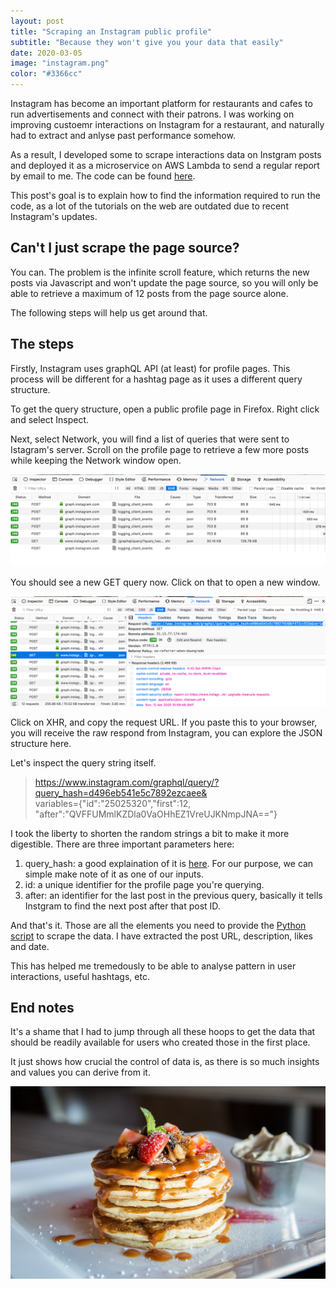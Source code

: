 ```yaml
---
layout: post
title: "Scraping an Instagram public profile"
subtitle: "Because they won't give you your data that easily"
date: 2020-03-05
image: "instagram.png"
color: "#3366cc"
---
```

Instagram has become an important platform for restaurants and cafes to run advertisements and connect with their patrons. I was working on improving custoemr interactions on Instagram for a restaurant, and naturally had to extract and anlyse past performance somehow.

As a result, I developed some to scrape interactions data on Instgram posts and deployed it as a microservice on AWS Lambda to send a regular report by email to me. The code can be found [here](https://github.com/tri47/instaScraper).

This post's goal is to explain how to find the information required to run the code, as a lot of the tutorials on the web are outdated due to recent Instagram's updates.

## Can't I just scrape the page source?
You can. The problem is the infinite scroll feature, which returns the new posts via Javascript and won't update the page source, so you will only be able to retrieve a maximum of 12 posts from the page source alone. 

The following steps will help us get around that.

## The steps 
Firstly, Instagram uses graphQL API (at least) for profile pages. This process will be different for a hashtag page as it uses a different query structure.

To get the query structure, open a public profile page in Firefox. Right click and select Inspect.

Next, select Network, you will find a list of queries that were sent to Istagram's server. Scroll on the profile page to retrieve a few more posts while keeping the Network window open.

![screenshot](/assets/images/scrape1.png)

You should see a new GET query now. Click on that to open a new window. 

![screenshot](/assets/images/scrape2.png)

Click on XHR, and copy the request URL. If you paste this to your browser, you will receive the raw respond from Instagram, you can explore the JSON structure here.

Let's inspect the query string itself.

> https://www.instagram.com/graphql/query/?query_hash=d496eb541e5c7892ezcaee&  
>variables={"id":"25025320","first":12,  
>"after":"QVFFUMmlKZDla0VaOHhEZ1VreUJKNmpJNA=="}

I took the liberty to shorten the random strings a bit to make it more digestible. There are three important parameters here:

1. query_hash: a good explaination of it is [here](https://stackoverflow.com/questions/54238696/what-is-query-hash-in-instagram). For our purpose, we can simple make note of it as one of our inputs.
2. id: a unique identifier for the profile page you're querying.
3. after: an identifier for the last post in the previous query, basically it tells Instgram to find the next post after that post ID.

And that's it. Those are all the elements you need to provide the [Python script]() to scrape the data. I have extracted the post URL, description, likes and date.

This has helped me tremedously to be able to analyse pattern in user interactions, useful hashtags, etc. 

## End notes
It's a shame that I had to jump through all these hoops to get the data that should be readily available for users who created those in the first place.

It just shows how crucial the control of data is, as there is so much insights and values you can derive from it.

![pancake](/assets/images/pancake.png)






